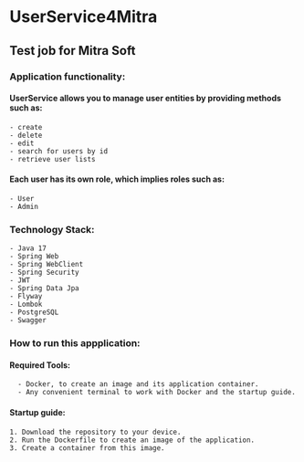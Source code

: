 # UserService4Mitra
## Test job for Mitra Soft
### Application functionality:
#### UserService allows you to manage user entities by providing methods such as:  
    - create
    - delete
    - edit
    - search for users by id
    - retrieve user lists
#### Each user has its own role, which implies roles such as:
    - User
    - Admin
### Technology Stack:
    - Java 17
    - Spring Web
    - Spring WebClient
    - Spring Security
    - JWT
    - Spring Data Jpa
    - Flyway
    - Lombok
    - PostgreSQL
    - Swagger
### How to run this appplication:
#### Required Tools:
      - Docker, to create an image and its application container.
      - Any convenient terminal to work with Docker and the startup guide.
#### Startup guide:
    1. Download the repository to your device.
    2. Run the Dockerfile to create an image of the application.
    3. Create a container from this image.
